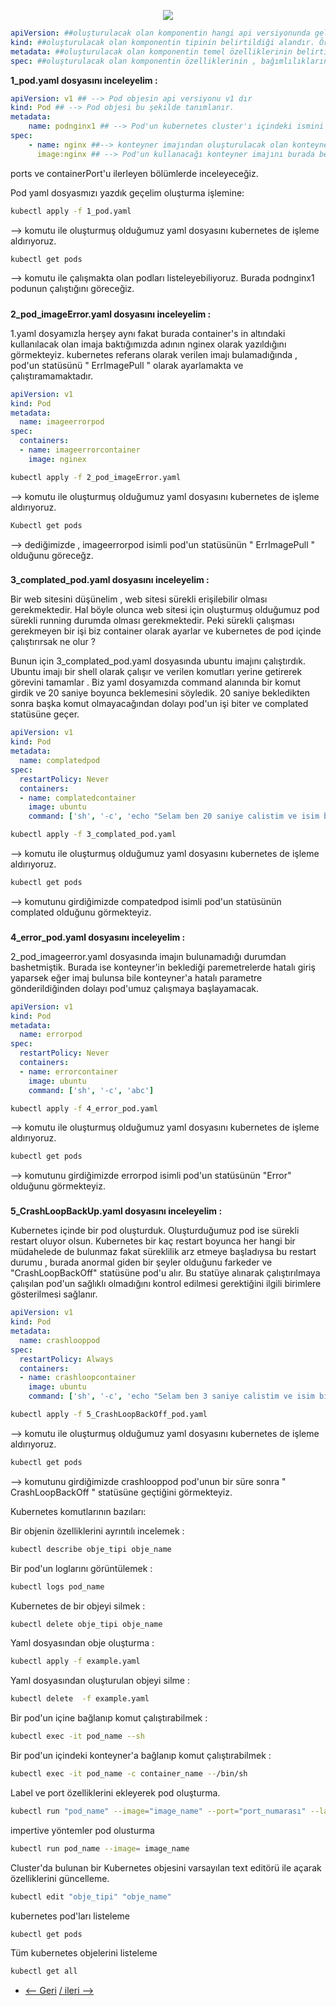 <p align="center">
  <img src="https://user-images.githubusercontent.com/55376595/133259669-772cdfbf-4a9b-4f51-ad65-771615ee18c6.png"/>
</p>

```yaml
apiVersion: ##oluşturulacak olan komponentin hangi api versiyonunda geldiğini belirtmektedir. örneğin deployment objesi apps/v1  api versiyonunda gelmiştir.
kind: ##oluşturulacak olan komponentin tipinin belirtildiği alandır. Örneğin " Pod , Deployment , Service , ReplicaSet" gibi.
metadata: ##oluşturulacak olan komponentin temel özelliklerinin belirtildiği alandır , name , label , annotations gibi eklemeler burada yapılır.
spec: ##oluşturulacak olan komponentin özelliklerinin , bağımlılıklarının ve tüm detaylarının belirtildiği alandır.

```



**1_pod.yaml dosyasını inceleyelim :**


```yaml
apiVersion: v1 ## --> Pod objesin api versiyonu v1 dır
kind: Pod ## --> Pod objesi bu şekilde tanımlanır.
metadata:
    name: podnginx1 ## --> Pod'un kubernetes cluster'ı içindeki ismini burada belirtiyoruz.
spec:
    - name: nginx ##--> konteyner imajından oluşturulacak olan konteynerin ismini burada belirtiyoruz.
      image:nginx ## --> Pod'un kullanacağı konteyner imajını burada belirtiyoruz.

```
ports ve containerPort'u ilerleyen bölümlerde inceleyeceğiz.

Pod yaml dosyasmızı yazdık geçelim oluşturma işlemine:

```bash
kubectl apply -f 1_pod.yaml
```

 --> komutu ile oluşturmuş olduğumuz yaml dosyasını kubernetes de işleme aldırıyoruz.

```bash
kubectl get pods
```
 --> komutu ile çalışmakta olan podları listeleyebiliyoruz. Burada podnginx1 podunun çalıştığını göreceğiz.


#####  
**2_pod_imageError.yaml dosyasını inceleyelim :** 

1.yaml dosyamızla herşey aynı fakat burada container's in altındaki kullanılacak olan imaja baktığımızda adının nginex olarak yazıldığını görmekteyiz. 
kubernetes referans olarak verilen imajı bulamadığında , pod'un statüsünü  " ErrImagePull " olarak ayarlamakta ve çalıştıramamaktadır. 

```yaml
apiVersion: v1
kind: Pod
metadata:
  name: imageerrorpod
spec:
  containers:
  - name: imageerrorcontainer
    image: nginex

```

```bash
kubectl apply -f 2_pod_imageError.yaml
```
 --> komutu ile oluşturmuş olduğumuz yaml dosyasını kubernetes de işleme aldırıyoruz.
```bash
Kubectl get pods 
```
--> dediğimizde , imageerrorpod isimli pod'un statüsünün " ErrImagePull " olduğunu göreceğz.

###
**3_complated_pod.yaml dosyasını inceleyelim :**

Bir web sitesini düşünelim , web sitesi sürekli erişilebilir olması gerekmektedir. Hal böyle olunca web sitesi için oluşturmuş olduğumuz pod sürekli running durumda olması gerekmektedir. Peki sürekli çalışması gerekmeyen bir işi biz container olarak ayarlar ve kubernetes de pod içinde çalıştırırsak ne olur ? 

Bunun için 3_complated_pod.yaml dosyasında ubuntu imajını çalıştırdık. Ubuntu imajı bir shell olarak çalışır ve verilen komutları yerine getirerek görevini tamamlar . Biz yaml dosyamızda command alanında bir komut girdik ve 20 saniye boyunca beklemesini söyledik. 20 saniye bekledikten sonra başka komut olmayacağından dolayı pod'un işi biter ve complated statüsüne geçer. 

```yaml
apiVersion: v1
kind: Pod
metadata:
  name: complatedpod
spec:
  restartPolicy: Never
  containers:
  - name: complatedcontainer
    image: ubuntu
    command: ['sh', '-c', 'echo "Selam ben 20 saniye calistim ve isim bitti!" && sleep 20']

```


```bash
kubectl apply -f 3_complated_pod.yaml 
```
--> komutu ile oluşturmuş olduğumuz yaml dosyasını kubernetes de işleme aldırıyoruz.


```bash
kubectl get pods
```
--> komutunu girdiğimizde compatedpod isimli pod'un statüsünün complated olduğunu görmekteyiz. 


###
**4_error_pod.yaml dosyasını inceleyelim :**

2_pod_imageerror.yaml dosyasında imajın bulunamadığı durumdan bashetmiştik. Burada ise konteyner'in beklediği paremetrelerde hatalı giriş yaparsek eğer imaj bulunsa bile konteyner'a hatalı parametre gönderildiğinden dolayı pod'umuz çalışmaya başlayamacak. 

```yaml
apiVersion: v1
kind: Pod
metadata:
  name: errorpod
spec:
  restartPolicy: Never
  containers:
  - name: errorcontainer
    image: ubuntu
    command: ['sh', '-c', 'abc']
```
```bash
kubectl apply -f 4_error_pod.yaml
```
--> komutu ile oluşturmuş olduğumuz yaml dosyasını kubernetes de işleme aldırıyoruz.

```bash
kubectl get pods 
```
--> komutunu girdiğimizde errorpod isimli pod'un statüsünün "Error" olduğunu görmekteyiz.


###

**5_CrashLoopBackUp.yaml dosyasını inceleyelim :**

Kubernetes içinde bir pod oluşturduk. Oluşturduğumuz pod ise sürekli restart oluyor olsun. Kubernetes bir kaç restart boyunca her hangi bir müdahelede de bulunmaz fakat süreklilik arz etmeye başladıysa bu restart durumu , burada anormal giden bir şeyler olduğunu farkeder ve "CrashLoopBackOff" statüsüne pod'u alır. Bu statüye alınarak çalıştırılmaya çalışılan pod'un sağlıklı olmadığını kontrol edilmesi gerektiğini ilgili birimlere gösterilmesi sağlanır. 

```yaml
apiVersion: v1
kind: Pod
metadata:
  name: crashlooppod
spec:
  restartPolicy: Always
  containers:
  - name: crashloopcontainer
    image: ubuntu
    command: ['sh', '-c', 'echo "Selam ben 3 saniye calistim ve isim bitti!" && sleep 3']
```

```bash
kubectl apply -f 5_CrashLoopBackOff_pod.yaml
```
--> komutu ile oluşturmuş olduğumuz yaml dosyasını kubernetes de işleme aldırıyoruz.

```bash
kubectl get pods
```
--> komutunu girdiğimizde crashlooppod pod'unun bir süre sonra " CrashLoopBackOff " statüsüne geçtiğini görmekteyiz. 


Kubernetes komutlarının bazıları:


Bir objenin özelliklerini ayrıntılı incelemek  : 
```bash
kubectl describe obje_tipi obje_name
```
Bir pod'un loglarını görüntülemek :
```bash
kubectl logs pod_name
```
Kubernetes de bir objeyi silmek :
```bash
kubectl delete obje_tipi obje_name
```

Yaml dosyasından obje oluşturma :
```bash
kubectl apply -f example.yaml
```

Yaml dosyasından oluşturulan objeyi silme : 
```bash
kubectl delete  -f example.yaml
```

Bir pod'un içine bağlanıp komut çalıştırabilmek :
```bash
kubectl exec -it pod_name --sh
```
Bir pod'un içindeki konteyner'a  bağlanıp komut çalıştırabilmek :
```bash
kubectl exec -it pod_name -c container_name --/bin/sh

```

Label ve port özelliklerini  ekleyerek  pod oluşturma.
```bash
kubectl run "pod_name" --image="image_name" --port="port_numarası" --labels"key:value" --restart=Never
```

impertive yöntemler pod olusturma 
```bash
kubectl run pod_name --image= image_name
```

Cluster'da bulunan bir Kubernetes objesini varsayılan text editörü ile açarak özelliklerini güncelleme.

```bash
kubectl edit "obje_tipi" "obje_name"
```

kubernetes pod'ları listeleme
```bash
kubectl get pods
```


Tüm kubernetes objelerini listeleme
```bash
kubectl get all
```




* [<-- Geri](https://github.com/softwareoneturkey/swo-k8s-tepmlates) [/ ileri -->  ](https://github.com/softwareoneturkey/swo-k8s-tepmlates/tree/main/ReplicaSet%20-%20ReplicationController) 
